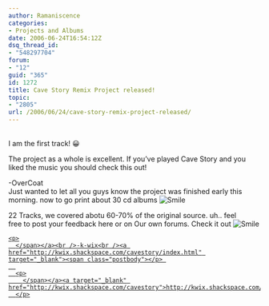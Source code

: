 ```yaml
---
author: Ramaniscence
categories:
- Projects and Albums
date: 2006-06-24T16:54:12Z
dsq_thread_id:
- "548297704"
forum:
- "12"
guid: "365"
id: 1272
title: Cave Story Remix Project released!
topic:
- "2805"
url: /2006/06/24/cave-story-remix-project-released/
---
```


<span class="blacktextnb10"><br /> I am the first track! 😀</p> 

<p>
  The project as a whole is excellent. If you&#8217;ve played Cave Story and you liked the music you should check this out!
</p>

<p>
  -OverCoat</span><br /> <span class="postbody">Just wanted to let all you guys know the project was finished early this morning. now to go print about 30 cd albums <img border="0" alt="Smile" src="http://www.ocremix.org/phpBB2/images/smiles/icon_smile.gif" /></p> 
  
  <p>
    22 Tracks, we covered abotu 60-70% of the original source. uh.. feel<br /> free to post your feedback here or on Our own forums. Check it out <img border="0" alt="Smile" src="http://www.ocremix.org/phpBB2/images/smiles/icon_smile.gif" /></span><a href="http://kwix.shackspace.com/cavestory/index.html" target="_blank"><span class="postbody"></p> 
    
    <p>
      </span></a><br />-k-wix<br /><a href="http://kwix.shackspace.com/cavestory/index.html" target="_blank"><span class="postbody"></p> 
      
      <p>
        </span></a><a target="_blank" href="http://kwix.shackspace.com/cavestory">http://kwix.shackspace.com/cavestory</a>
      </p>